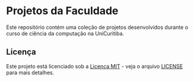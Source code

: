 # Projetos da Faculdade

Este repositório contém uma coleção de projetos desenvolvidos durante o curso de ciência da computação na UniCuritiba.

## Licença

Este projeto está licenciado sob a [Licença MIT](https://opensource.org/licenses/MIT) - veja o arquivo [LICENSE](LICENSE) para mais detalhes.

